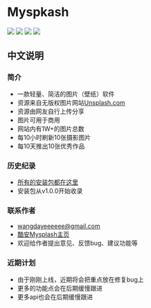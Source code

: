 # Myspkash

![](https://github.com/WangDaYeeeeee/MySplash/blob/master/preview/preview_home.png)
![](https://github.com/WangDaYeeeeee/MySplash/blob/master/preview/preview_drawer.png)
![](https://github.com/WangDaYeeeeee/MySplash/blob/master/preview/preview_search.png)
![](https://github.com/WangDaYeeeeee/MySplash/blob/master/preview/preview_photo.png)

## 中文说明
  
### 简介

* 一款轻量、简洁的图片（壁纸）软件
* 资源来自无版权图片网站[Unsplash.com](https://unsplash.com/)
* 资源由网友自行上传分享
* 图片可用于商用
* 网站内有1W+的图片总数
* 每10小时刷新10张摄影图片
* 每10天推出10张优秀作品

### 历史纪录

* [所有的安装包都在这里](https://github.com/WangDaYeeeeee/MySplash/tree/master/history)
* 安装包从v1.0.0开始收录
  
### 联系作者

* wangdayeeeeee@gmail.com
* [酷安Mysplash主页](http://www.coolapk.com/apk/com.wangdaye.mysplash)
* 欢迎给作者提出意见、反馈bug、建议功能等

### 近期计划
* 由于刚刚上线，近期将会把重点放在修复bug上
* 更多的功能点会在后期缓慢跟进
* 更多api也会在后期缓慢跟进
